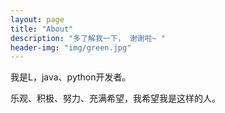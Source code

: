 ```yaml
---
layout: page
title: "About"
description: "多了解我一下， 谢谢啦~ "
header-img: "img/green.jpg"
---
```



我是L，java、python开发者。

乐观、积极、努力、充满希望，我希望我是这样的人。